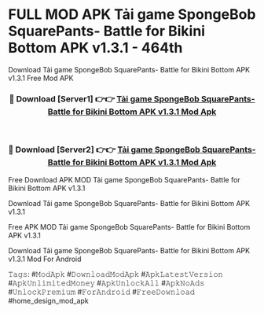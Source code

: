 # FULL MOD APK Tải game SpongeBob SquarePants- Battle for Bikini Bottom APK v1.3.1 - 464th
Download Tải game SpongeBob SquarePants- Battle for Bikini Bottom APK v1.3.1 Free Mod APK

<div align="center">
<h3>🔴 Download [Server1] 👉👉 <a href="https://apk-comot.site?title=Tải_game_SpongeBob_SquarePants-_Battle_for_Bikini_Bottom_APK_v1.3.1">Tải game SpongeBob SquarePants- Battle for Bikini Bottom APK v1.3.1 Mod Apk</a></h3><br>

<h3>🔴 Download [Server2] 👉👉 <a href="https://apk-comot.site?title=Tải_game_SpongeBob_SquarePants-_Battle_for_Bikini_Bottom_APK_v1.3.1">Tải game SpongeBob SquarePants- Battle for Bikini Bottom APK v1.3.1 Mod Apk</a></h3>
</div>


Free Download APK MOD Tải game SpongeBob SquarePants- Battle for Bikini Bottom APK v1.3.1

Download Tải game SpongeBob SquarePants- Battle for Bikini Bottom APK v1.3.1 

Free APK MOD Tải game SpongeBob SquarePants- Battle for Bikini Bottom APK v1.3.1 

Download Tải game SpongeBob SquarePants- Battle for Bikini Bottom APK v1.3.1 Mod For Android

𝚃𝚊𝚐𝚜: #𝙼𝚘𝚍𝙰𝚙𝚔 #𝙳𝚘𝚠𝚗𝚕𝚘𝚊𝚍𝙼𝚘𝚍𝙰𝚙𝚔 #𝙰𝚙𝚔𝙻𝚊𝚝𝚎𝚜𝚝𝚅𝚎𝚛𝚜𝚒𝚘𝚗 #𝙰𝚙𝚔𝚄𝚗𝚕𝚒𝚖𝚒𝚝𝚎𝚍𝙼𝚘𝚗𝚎𝚢 #𝙰𝚙𝚔𝚄𝚗𝚕𝚘𝚌𝚔𝙰𝚕𝚕 #𝙰𝚙𝚔𝙽𝚘𝙰𝚍𝚜 #𝚄𝚗𝚕𝚘𝚌𝚔𝙿𝚛𝚎𝚖𝚒𝚞𝚖 #𝙵𝚘𝚛𝙰𝚗𝚍𝚛𝚘𝚒𝚍 #𝙵𝚛𝚎𝚎𝙳𝚘𝚠𝚗𝚕𝚘𝚊𝚍 #home_design_mod_apk